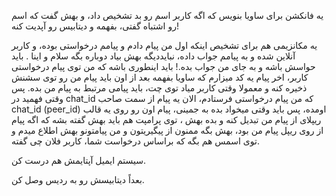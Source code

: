 یه فانکشن برای ساویا بنویس که اگه کاربر اسم رو بد تشخیص داد، و بهش گفت که اسم رو اشتباه گفتی، بفهمه و دیتابیس رو آپدیت کنه!

یه مکانزیمی هم برای تشخیص اینکه اول من پیام دادم و پیامم درخواستی بوده، و کاربر آنلاین شده و به پیامم جواب داده، نبایددیگه بهش بیاد دوباره بگه سلام و اینا . باید حواسش باشه و به جای من جواب بده.!
باید اینطوری باشه که من توی پیام درخواستی کاربر، اخر پیام یه کد میزارم که ساویا بفهمه بعد از اون باید پیام من رو توی سشنش ذخیره کنه و معمولا وقتی کاربر میاد توی چت، باید پیامی مرتبط به پیام من بده. پس وقتی فهمید در chat_id که من پیام درخواستی فرستادم، الان یه پیام از سمت صاحب chat_id (peer_id) اومده، پس باید وقتی میخواد بده به جمینی، پیام اون رو روی یه قالب ریپلای از پیام من تبدیل کنه و بده بهش ، توی پرامپت هم باید بهش گفته بشه که اگه پیام از روی ریپل پیام من بود، بهش بگه ممنون از پیگیریتون و من پیامتونو بهش اطلاع میدم و توی اسمس هم بگه که براساس درخواست شما، کاربر فلان چی گفته. 

سیستم ایمیل آپتایمش هم درست کن.

بعداً دیتابیسش رو به ردیس وصل کن. 
